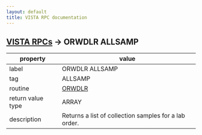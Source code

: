 ```yaml
---
layout: default
title: VISTA RPC documentation
---
```




## [VISTA RPCs](TableOfContent.md) &#8594; ORWDLR ALLSAMP 

 property | value 
--- | --- 
 label | ORWDLR ALLSAMP
 tag | ALLSAMP
 routine | [ORWDLR](http://code.osehra.org/dox/Routine_ORWDLR_source.html)
 return value type | ARRAY
 description | Returns a list of collection samples for a lab order.